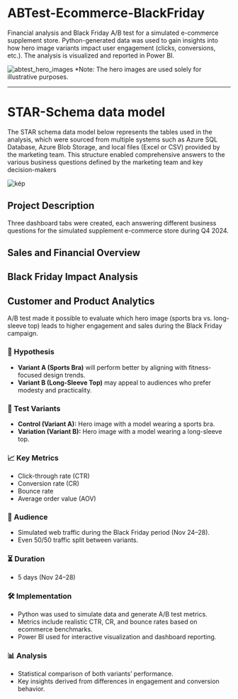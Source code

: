 # ABTest-Ecommerce-BlackFriday

Financial analysis and Black Friday A/B test for a simulated e-commerce supplement store. Python-generated data was used to gain insights into how hero image variants impact user engagement (clicks, conversions, etc.). The analysis is visualized and reported in Power BI.

![abtest_hero_images](https://github.com/user-attachments/assets/4fb3c8a1-c500-43e7-8d34-935496f7ff6b)
*Note: The hero images are used solely for illustrative purposes.

---

# STAR-Schema data model

The STAR schema data model below represents the tables used in the analysis, which were sourced from multiple systems such as Azure SQL Database, Azure Blob Storage, and local files (Excel or CSV) provided by the marketing team. This structure enabled comprehensive answers to the various business questions defined by the marketing team and key decision-makers

![kép](https://github.com/user-attachments/assets/d097f90c-e0c6-49c8-8cc2-cbd455b2100c)


## Project Description

Three dashboard tabs were created, each answering different business questions for the simulated supplement e-commerce store during Q4 2024.

## Sales and Financial Overview

## Black Friday Impact Analysis

## Customer and Product Analytics

A/B test made it possible to evaluate which hero image (sports bra vs. long-sleeve top) leads to higher engagement and sales during the Black Friday campaign.

### 📌 Hypothesis
- **Variant A (Sports Bra)** will perform better by aligning with fitness-focused design trends.
- **Variant B (Long-Sleeve Top)** may appeal to audiences who prefer modesty and practicality.

### 🧪 Test Variants
- **Control (Variant A):** Hero image with a model wearing a sports bra.
- **Variation (Variant B):** Hero image with a model wearing a long-sleeve top.

### 📈 Key Metrics
- Click-through rate (CTR)
- Conversion rate (CR)
- Bounce rate
- Average order value (AOV)

### 👥 Audience
- Simulated web traffic during the Black Friday period (Nov 24–28).
- Even 50/50 traffic split between variants.

### ⏳ Duration
- 5 days (Nov 24–28)

### 🛠️ Implementation
- Python was used to simulate data and generate A/B test metrics.
- Metrics include realistic CTR, CR, and bounce rates based on ecommerce benchmarks.
- Power BI used for interactive visualization and dashboard reporting.

### 📊 Analysis
- Statistical comparison of both variants’ performance.
- Key insights derived from differences in engagement and conversion behavior.
